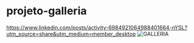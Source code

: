 # projeto-galleria
https://www.linkedin.com/posts/activity-6984921064988401664-nYSL?utm_source=share&utm_medium=member_desktop
![GALLERIA](https://user-images.githubusercontent.com/108904411/214179732-6b9464c7-9eda-4b14-8a4d-79949f3f9b39.PNG)
